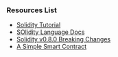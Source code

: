 ### Resources List

- [Solidity Tutorial](https://www.tutorialspoint.com/solidity/index.htm)
- [SOlidity Language Docs](https://docs.soliditylang.org/en/v0.8.13/)
- [Solidity v0.8.0 Breaking Changes](https://docs.soliditylang.org/en/v0.8.13/080-breaking-changes.html)
- [A Simple Smart Contract](https://docs.soliditylang.org/en/v0.8.13/introduction-to-smart-contracts.html#simple-smart-contract)
